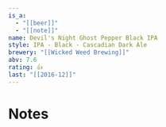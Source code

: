 ```yaml
---
is_a:
  - "[[beer]]"
  - "[[note]]"
name: Devil's Night Ghost Pepper Black IPA
style: IPA - Black - Cascadian Dark Ale
brewery: "[[Wicked Weed Brewing]]"
abv: 7.6
rating: 👍
last: "[[2016-12]]"
---
```

# Notes

